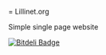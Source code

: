 = Lillinet.org

Simple single page website

[![Bitdeli Badge](https://d2weczhvl823v0.cloudfront.net/lorello/lillinet.org/trend.png)](https://bitdeli.com/free "Bitdeli Badge")
